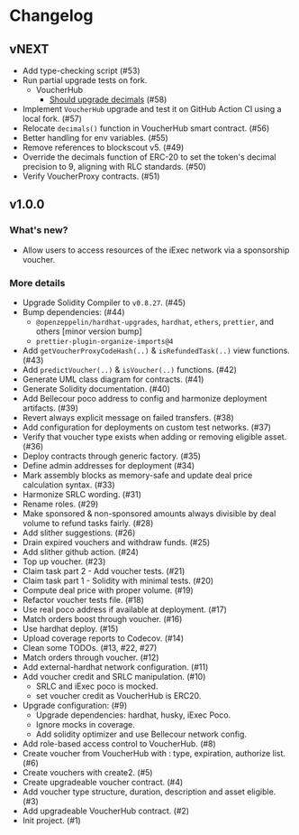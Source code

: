 # Changelog

## vNEXT

- Add type-checking script (#53)
- Run partial upgrade tests on fork.
  - VoucherHub
    - [Should upgrade decimals](test/VoucherHubUpgrade.test.ts) (#58)
- Implement `VoucherHub` upgrade and test it on GitHub Action CI using a local fork. (#57)
- Relocate `decimals()` function in VoucherHub smart contract. (#56)
- Better handling for env variables. (#55)
- Remove references to blockscout v5. (#49)
- Override the decimals function of ERC-20 to set the token's decimal precision to 9, aligning with RLC standards. (#50)
- Verify VoucherProxy contracts. (#51)

## v1.0.0

### What's new?

- Allow users to access resources of the iExec network via a sponsorship voucher.

### More details

- Upgrade Solidity Compiler to `v0.8.27`. (#45)
- Bump dependencies: (#44)
  - `@openzeppelin/hardhat-upgrades`, `hardhat`, `ethers`, `prettier`, and others [minor version bump]
  - `prettier-plugin-organize-imports@4`
- Add `getVoucherProxyCodeHash(..)` & `isRefundedTask(..)` view functions. (#43)
- Add `predictVoucher(..)` & `isVoucher(..)` functions. (#42)
- Generate UML class diagram for contracts. (#41)
- Generate Solidity documentation. (#40)
- Add Bellecour poco address to config and harmonize deployment artifacts. (#39)
- Revert always explicit message on failed transfers. (#38)
- Add configuration for deployments on custom test networks. (#37)
- Verify that voucher type exists when adding or removing eligible asset. (#36)
- Deploy contracts through generic factory. (#35)
- Define admin addresses for deployment (#34)
- Mark assembly blocks as memory-safe and update deal price calculation syntax. (#33)
- Harmonize SRLC wording. (#31)
- Rename roles. (#29)
- Make sponsored & non-sponsored amounts always divisible by deal volume to refund tasks fairly. (#28)
- Add slither suggestions. (#26)
- Drain expired vouchers and withdraw funds. (#25)
- Add slither github action. (#24)
- Top up voucher. (#23)
- Claim task part 2 - Add voucher tests. (#21)
- Claim task part 1 - Solidity with minimal tests. (#20)
- Compute deal price with proper volume. (#19)
- Refactor voucher tests file. (#18)
- Use real poco address if available at deployment. (#17)
- Match orders boost through voucher. (#16)
- Use hardhat deploy. (#15)
- Upload coverage reports to Codecov. (#14)
- Clean some TODOs. (#13, #22, #27)
- Match orders through voucher. (#12)
- Add external-hardhat network configuration. (#11)
- Add voucher credit and SRLC manipulation. (#10)
  - SRLC and iExec poco is mocked.
  - set voucher credit as VoucherHub is ERC20.
- Upgrade configuration: (#9)
  - Upgrade dependencies: hardhat, husky, iExec Poco.
  - Ignore mocks in coverage.
  - Add solidity optimizer and use Bellecour network config.
- Add role-based access control to VoucherHub. (#8)
- Create voucher from VoucherHub with : type, expiration, authorize list. (#6)
- Create vouchers with create2. (#5)
- Create upgradeable voucher contract. (#4)
- Add voucher type structure, duration, description and asset eligible. (#3)
- Add upgradeable VoucherHub contract. (#2)
- Init project. (#1)
